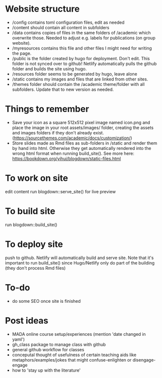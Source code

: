 # Website structure
* /config contains toml configuration files, edit as needed
* /content should contain all content in subfolders
* /data contains copies of files in the same folders of /academic which overwrite those. Needed to adjust e.g. labels for publications (on group website).
* /myresources contains this file and other files I might need for writing the page.
* /public is the folder created by hugo for deployment. Don't edit. This folder is not synced over to github! Netlify automatically pulls the github folder and builds the site using hugo.
* /resources folder seems to be generated by hugo, leave alone
* /static contains my images and files that are linked from other sites.
* /themes folder should contain the /academic theme/folder with all subfolders. Update that to new version as needed.

# Things to remember
* Save your icon as a square 512x512 pixel image named icon.png and place the image in your root assets/images/ folder, creating the assets and images folders if they don't already exist. (https://sourcethemes.com/academic/docs/customization/)
* Store slides made as Rmd files as sub-folders in /static and render them by hand into html. Otherwise they get automatically rendered into the wrong html format when running build_site(). See more here:
https://bookdown.org/yihui/blogdown/static-files.html

# To work on site
edit content
run blogdown::serve_site() for live preview

# To build site
run blogdown::build_site()

# To deploy site
push to github. Netlify will automatically build and serve site.
Note that it's important to run build_site() since Hugo/Netlify only do part of the building (they don't process Rmd files)

# To-do
* do some SEO once site is finished

# Post ideas
* MADA online course setup/experiences (mention 'date changed in yaml')
* gh_class package to manage class with github
* general github workflow for classes
* conceputal thought of usefulness of certain teaching aids like metaphors/examples/jokes that might confuse-enlighten or disengage-engage
* how to 'stay up with the literature'



